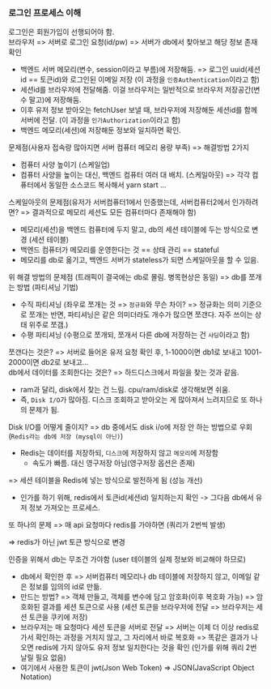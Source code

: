 ### 로그인 프로세스 이해

로그인은 회원가입이 선행되어야 함.<br>
브라우저 => 서버로 로그인 요청(id/pw) => 서버가 db에서 찾아보고 해당 정보 존재 확인

- 백엔드 서버 메모리(변수, session이라고 부름)에 저장해둠. => 로그인 uuid(세션id == 토큰id)와 로그인된 이메일 저장 (이 과정을 `인증Authentication`이라고 함)
- 세션id를 브라우저에 전달해줌. 이걸 브라우저는 일반적으로 브라우저 저장공간(변수 말고)에 저장해둠.
- 이후 유저 정보 받아오는 fetchUser 보낼 때, 브라우저에 저장해둔 세션id를 함께 서버에 전달. (이 과정을 `인가Authorization`이라고 함)
- 백엔드 메모리(세션)에 저장해둔 정보와 일치하면 확인.

문제점(사용자 접속량 많아지면 서버 컴퓨터 메모리 용량 부족) => 해결방법 2가지

- 컴퓨터 사양 높이기 (스케일업)
- 컴퓨터 사양을 높이는 대신, 백엔드 컴퓨터 여러 대 배치. (스케일아웃) => 각각 컴퓨터에서 동일한 소스코드 복사해서 yarn start ...

스케일아웃의 문제점(유저가 서버컴퓨터1에서 인증했는데, 서버컴퓨터2에서 인가하려면? => 결과적으로 메모리 세션도 모든 컴퓨터마다 존재해야 함)

- 메모리(세션)을 백엔드 컴퓨터에 두지 말고, db의 세션 테이블에 두는 방식으로 변경 (세션 테이블)
- 백엔드 컴퓨터가 메모리를 운영한다는 것 == 상태 관리 == stateful
- 메모리를 db로 옮기고, 백엔드 서버가 stateless가 되면 스케일아웃을 할 수 있음.

위 해결 방법의 문제점 (트래픽이 결국에는 db로 몰림. 병목현상은 동일) => db를 쪼개는 방법 (파티셔닝 기법)

- 수직 파티셔닝 (좌우로 쪼개는 것 => `정규화`와 무슨 차이? => 정규화는 의미 기준으로 쪼개는 반면, 파티셔닝은 같은 의미더라도 개수가 많으면 쪼갠다. 자주 쓰이는 상태 위주로 쪼갬.)
- 수평 파티셔닝 (수평으로 쪼개되, 쪼개서 다른 db에 저장하는 건 `샤딩`이라고 함)

쪼갠다는 것은? => 서버로 들어온 유저 요청 확인 후, 1-1000이면 db1로 보내고 1001-2000이면 db2로 보내고...<br>
db에서 데이터를 조회한다는 것은? => 하드디스크에서 파일을 찾는 것과 같음.

- ram과 달리, disk에서 찾는 건 느림. cpu/ram/disk로 생각해보면 쉬움.
- 즉, `Disk I/O`가 많아짐. 디스크 조회하고 받아오는 게 많아져서 느려지므로 또 하나의 문제가 됨.

Disk I/O를 어떻게 줄이지? => db 중에서도 disk i/o에 저장 안 하는 방법으로 우회 (`Redis라는 db에 저장 (mysql이 아닌)`)

- Redis는 데이터를 저장하되, `디스크`에 저장하지 않고 `메모리`에 저장함
  - 속도가 빠름. 대신 영구저장 아님(영구저장 옵션은 존재)

=> 세션 테이블을 Redis에 넣는 방식으로 발전하게 됨 (성능 개선)

- 인가를 하기 위해, redis에서 토큰id(세션id) 일치하는지 확인 -> 그다음 db에서 유저 정보 가져오는 프로세스.

또 하나의 문제 => 매 api 요청마다 redis를 가야하면 (쿼리가 2번씩 발생)

=> redis가 아닌 jwt 토큰 방식으로 변경

인증을 위해서 db는 무조건 가야함 (user 테이블의 실제 정보와 비교해야 하므로)

- db에서 확인한 후 => 서버컴퓨터 메모리나 db 테이블에 저장하지 않고, 이메일 같은 정보를 임의의 id로 만듦.
- 만드는 방법? => 객체 만들고, 객체를 변수에 담고 암호화(이후 복호화 가능) => 암호화된 결과를 세션 토큰으로 사용 (세션 토큰을 브라우저에 전달 => 브라우저는 세션 토큰을 쿠키에 저장)
- 브라우저는 매 요청마다 세션 토큰을 서버로 전달 => 서버는 이제 더 이상 redis로 가서 확인하는 과정을 거치지 않고, 그 자리에서 바로 복호화 => 똑같은 결과가 나오면 redis에 가지 않아도 유저 정보 일치한다는 것을 확인 (인가를 위해 쿼리 2번 날릴 필요 없음)
- 여기에서 사용한 토큰이 jwt(Json Web Token) => JSON(JavaScript Object Notation)
